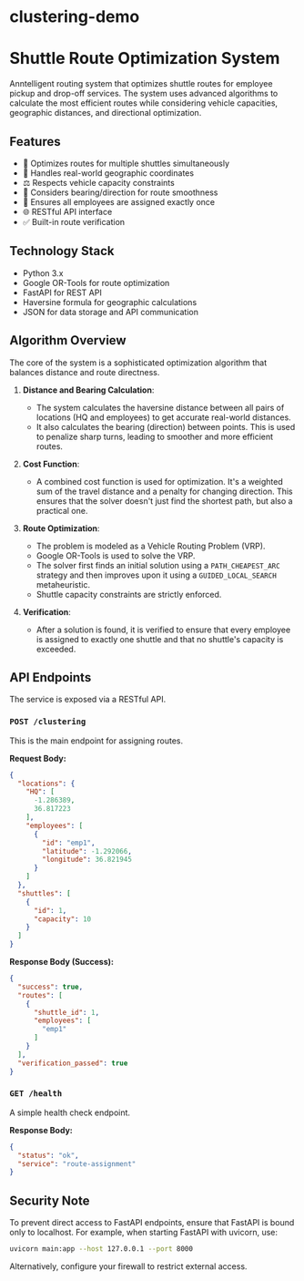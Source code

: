# clustering-demo
# Shuttle Route Optimization System

Anntelligent routing system that optimizes shuttle routes for employee pickup and drop-off services. The system uses advanced algorithms to calculate the most efficient routes while considering vehicle capacities, geographic distances, and directional optimization.

## Features
- 🚐 Optimizes routes for multiple shuttles simultaneously
- 📍 Handles real-world geographic coordinates
- ⚖️ Respects vehicle capacity constraints
- 🧭 Considers bearing/direction for route smoothness
- 🔄 Ensures all employees are assigned exactly once
- 🌐 RESTful API interface
- ✅ Built-in route verification

## Technology Stack
- Python 3.x
- Google OR-Tools for route optimization
- FastAPI for REST API
- Haversine formula for geographic calculations
- JSON for data storage and API communication

## Algorithm Overview

The core of the system is a sophisticated optimization algorithm that balances distance and route directness.

1.  **Distance and Bearing Calculation**:
    *   The system calculates the haversine distance between all pairs of locations (HQ and employees) to get accurate real-world distances.
    *   It also calculates the bearing (direction) between points. This is used to penalize sharp turns, leading to smoother and more efficient routes.

2.  **Cost Function**:
    *   A combined cost function is used for optimization. It's a weighted sum of the travel distance and a penalty for changing direction. This ensures that the solver doesn't just find the shortest path, but also a practical one.

3.  **Route Optimization**:
    *   The problem is modeled as a Vehicle Routing Problem (VRP).
    *   Google OR-Tools is used to solve the VRP.
    *   The solver first finds an initial solution using a `PATH_CHEAPEST_ARC` strategy and then improves upon it using a `GUIDED_LOCAL_SEARCH` metaheuristic.
    *   Shuttle capacity constraints are strictly enforced.

4.  **Verification**:
    *   After a solution is found, it is verified to ensure that every employee is assigned to exactly one shuttle and that no shuttle's capacity is exceeded.

## API Endpoints

The service is exposed via a RESTful API.

### `POST /clustering`

This is the main endpoint for assigning routes.

**Request Body:**

```json
{
  "locations": {
    "HQ": [
      -1.286389,
      36.817223
    ],
    "employees": [
      {
        "id": "emp1",
        "latitude": -1.292066,
        "longitude": 36.821945
      }
    ]
  },
  "shuttles": [
    {
      "id": 1,
      "capacity": 10
    }
  ]
}
```

**Response Body (Success):**

```json
{
  "success": true,
  "routes": [
    {
      "shuttle_id": 1,
      "employees": [
        "emp1"
      ]
    }
  ],
  "verification_passed": true
}
```

### `GET /health`

A simple health check endpoint.

**Response Body:**

```json
{
  "status": "ok",
  "service": "route-assignment"
}
```

## Security Note

To prevent direct access to FastAPI endpoints, ensure that FastAPI is bound only to localhost. For example, when starting FastAPI with uvicorn, use:

```bash
uvicorn main:app --host 127.0.0.1 --port 8000
```

Alternatively, configure your firewall to restrict external access.


